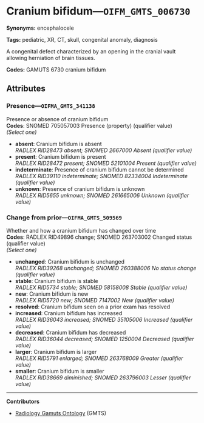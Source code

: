 # Cranium bifidum—`OIFM_GMTS_006730`

**Synonyms:** encephalocele

**Tags:** pediatric, XR, CT, skull, congenital anomaly, diagnosis

A congenital defect characterized by an opening in the cranial vault allowing herniation of brain tissues.

**Codes:** GAMUTS 6730 cranium bifidum

## Attributes

### Presence—`OIFMA_GMTS_341138`

Presence or absence of cranium bifidum  
**Codes**: SNOMED 705057003 Presence (property) (qualifier value)  
*(Select one)*

- **absent**: Cranium bifidum is absent  
_RADLEX RID28473 absent; SNOMED 2667000 Absent (qualifier value)_
- **present**: Cranium bifidum is present  
_RADLEX RID28472 present; SNOMED 52101004 Present (qualifier value)_
- **indeterminate**: Presence of cranium bifidum cannot be determined  
_RADLEX RID39110 indeterminate; SNOMED 82334004 Indeterminate (qualifier value)_
- **unknown**: Presence of cranium bifidum is unknown  
_RADLEX RID5655 unknown; SNOMED 261665006 Unknown (qualifier value)_

### Change from prior—`OIFMA_GMTS_509569`

Whether and how a cranium bifidum has changed over time  
**Codes**: RADLEX RID49896 change; SNOMED 263703002 Changed status (qualifier value)  
*(Select one)*

- **unchanged**: Cranium bifidum is unchanged  
_RADLEX RID39268 unchanged; SNOMED 260388006 No status change (qualifier value)_
- **stable**: Cranium bifidum is stable  
_RADLEX RID5734 stable; SNOMED 58158008 Stable (qualifier value)_
- **new**: Cranium bifidum is new  
_RADLEX RID5720 new; SNOMED 7147002 New (qualifier value)_
- **resolved**: Cranium bifidum seen on a prior exam has resolved  
- **increased**: Cranium bifidum has increased  
_RADLEX RID36043 increased; SNOMED 35105006 Increased (qualifier value)_
- **decreased**: Cranium bifidum has decreased  
_RADLEX RID36044 decreased; SNOMED 1250004 Decreased (qualifier value)_
- **larger**: Cranium bifidum is larger  
_RADLEX RID5791 enlarged; SNOMED 263768009 Greater (qualifier value)_
- **smaller**: Cranium bifidum is smaller  
_RADLEX RID38669 diminished; SNOMED 263796003 Lesser (qualifier value)_

---

**Contributors**

- [Radiology Gamuts Ontology](https://gamuts.net/) (GMTS)